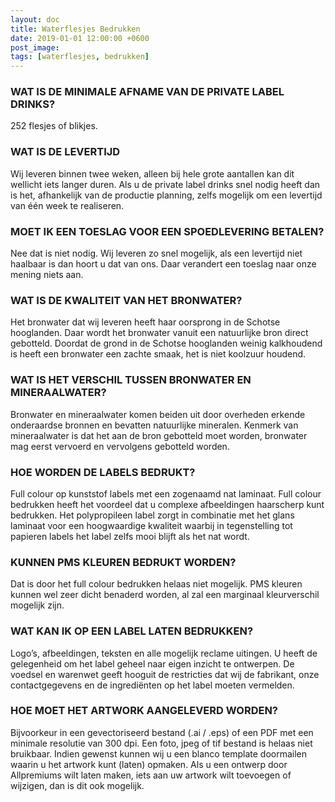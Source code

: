 ```yaml
---
layout: doc
title: Waterflesjes Bedrukken
date: 2019-01-01 12:00:00 +0600
post_image: 
tags: [waterflesjes, bedrukken]
---
```

### WAT IS DE MINIMALE AFNAME VAN DE PRIVATE LABEL DRINKS?
252 flesjes of blikjes.

### WAT IS DE LEVERTIJD
Wij leveren binnen twee weken, alleen bij hele grote aantallen kan dit wellicht iets langer duren. Als u de private label drinks snel nodig heeft dan is het, afhankelijk van de productie planning, zelfs mogelijk om een levertijd van één week te realiseren.

### MOET IK EEN TOESLAG VOOR EEN SPOEDLEVERING BETALEN?
Nee dat is niet nodig. Wij leveren zo snel mogelijk, als een levertijd niet haalbaar is dan hoort u dat van ons. Daar verandert een toeslag naar onze mening niets aan.

### WAT IS DE KWALITEIT VAN HET BRONWATER?
Het bronwater dat wij leveren heeft haar oorsprong in de Schotse hooglanden. Daar wordt het bronwater vanuit een natuurlijke bron direct gebotteld. Doordat de grond in de Schotse hooglanden weinig kalkhoudend is heeft een bronwater een zachte smaak, het is niet koolzuur houdend.

### WAT IS HET VERSCHIL TUSSEN BRONWATER EN MINERAALWATER?
Bronwater en mineraalwater komen beiden uit door overheden erkende onderaardse bronnen en bevatten natuurlijke mineralen. Kenmerk van mineraalwater is dat het aan de bron gebotteld moet worden, bronwater mag eerst vervoerd en vervolgens gebotteld worden.

### HOE WORDEN DE LABELS BEDRUKT?
Full colour op kunststof labels met een zogenaamd nat laminaat. Full colour bedrukken heeft het voordeel dat u complexe afbeeldingen haarscherp kunt bedrukken. Het polypropileen label zorgt in combinatie met het glans laminaat voor een hoogwaardige kwaliteit waarbij in tegenstelling tot papieren labels het label zelfs mooi blijft als het nat wordt.

### KUNNEN PMS KLEUREN BEDRUKT WORDEN?
Dat is door het full colour bedrukken helaas niet mogelijk. PMS kleuren kunnen wel zeer dicht benaderd worden, al zal een marginaal kleurverschil mogelijk zijn.

### WAT KAN IK OP EEN LABEL LATEN BEDRUKKEN?
Logo’s, afbeeldingen, teksten en alle mogelijk reclame uitingen. U heeft de gelegenheid om het label geheel naar eigen inzicht te ontwerpen. De voedsel en warenwet geeft hooguit de restricties dat wij de fabrikant, onze contactgegevens en de ingrediënten op het label moeten vermelden.

### HOE MOET HET ARTWORK AANGELEVERD WORDEN?
Bijvoorkeur in een gevectoriseerd bestand (.ai / .eps) of een PDF met een minimale resolutie van 300 dpi. Een foto, jpeg of tif bestand is helaas niet bruikbaar. Indien gewenst kunnen wij u een blanco template doormailen waarin u het artwork kunt (laten) opmaken. Als u een ontwerp door Allpremiums wilt laten maken, iets aan uw artwork wilt toevoegen of wijzigen, dan is dit ook mogelijk.
